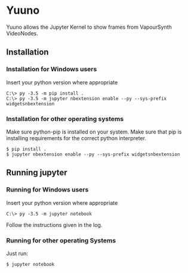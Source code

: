 Yuuno
=====

Yuuno allows the Jupyter Kernel to show frames from VapourSynth VideoNodes.

## Installation

### Installation for Windows users
Insert your python version where appropriate

    C:\> py -3.5 -m pip install .
    C:\> py -3.5 -m jupyter nbextension enable --py --sys-prefix widgetsnbextension

### Installation for other operating systems
Make sure python-pip is installed on your system. Make sure that pip
is installing requirements for the correct python interpreter.

    $ pip install .
    $ jupyter nbextension enable --py --sys-prefix widgetsnbextension


## Running jupyter
    
### Running for Windows users
Insert your python version where appropriate

    C:\> py -3.5 -m jupyter notebook

Follow the instructions given in the log.

### Running for other operating Systems
Just run:
    
    $ jupyter notebook
